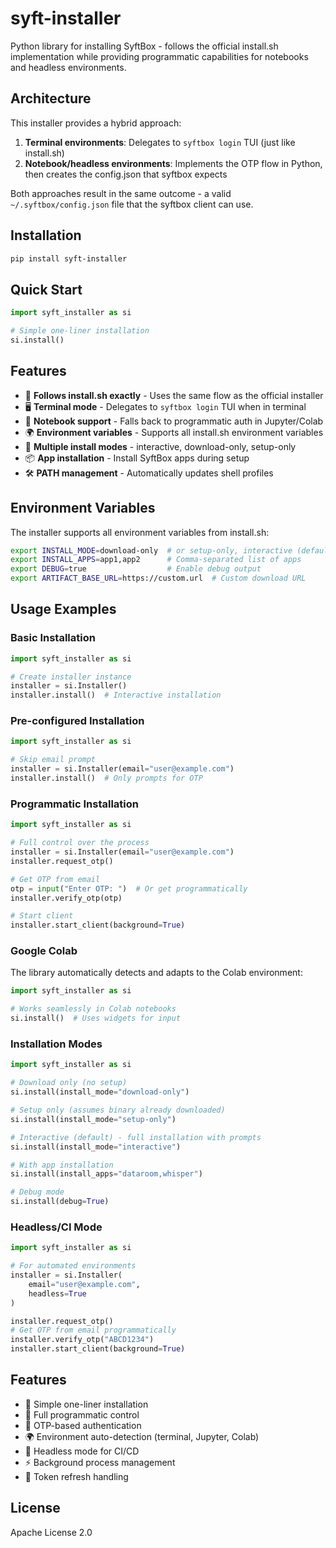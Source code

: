 # syft-installer

Python library for installing SyftBox - follows the official install.sh implementation while providing programmatic capabilities for notebooks and headless environments.

## Architecture

This installer provides a hybrid approach:

1. **Terminal environments**: Delegates to `syftbox login` TUI (just like install.sh)
2. **Notebook/headless environments**: Implements the OTP flow in Python, then creates the config.json that syftbox expects

Both approaches result in the same outcome - a valid `~/.syftbox/config.json` file that the syftbox client can use.

## Installation

```bash
pip install syft-installer
```

## Quick Start

```python
import syft_installer as si

# Simple one-liner installation
si.install()
```

## Features

- 🎯 **Follows install.sh exactly** - Uses the same flow as the official installer
- 🖥️ **Terminal mode** - Delegates to `syftbox login` TUI when in terminal
- 📓 **Notebook support** - Falls back to programmatic auth in Jupyter/Colab
- 🌍 **Environment variables** - Supports all install.sh environment variables
- 🚀 **Multiple install modes** - interactive, download-only, setup-only
- 📦 **App installation** - Install SyftBox apps during setup
- 🛠️ **PATH management** - Automatically updates shell profiles

## Environment Variables

The installer supports all environment variables from install.sh:

```bash
export INSTALL_MODE=download-only  # or setup-only, interactive (default)
export INSTALL_APPS=app1,app2      # Comma-separated list of apps
export DEBUG=true                  # Enable debug output
export ARTIFACT_BASE_URL=https://custom.url  # Custom download URL
```

## Usage Examples

### Basic Installation

```python
import syft_installer as si

# Create installer instance
installer = si.Installer()
installer.install()  # Interactive installation
```

### Pre-configured Installation

```python
import syft_installer as si

# Skip email prompt
installer = si.Installer(email="user@example.com")
installer.install()  # Only prompts for OTP
```

### Programmatic Installation

```python
import syft_installer as si

# Full control over the process
installer = si.Installer(email="user@example.com")
installer.request_otp()

# Get OTP from email
otp = input("Enter OTP: ")  # Or get programmatically
installer.verify_otp(otp)

# Start client
installer.start_client(background=True)
```

### Google Colab

The library automatically detects and adapts to the Colab environment:

```python
import syft_installer as si

# Works seamlessly in Colab notebooks
si.install()  # Uses widgets for input
```

### Installation Modes

```python
import syft_installer as si

# Download only (no setup)
si.install(install_mode="download-only")

# Setup only (assumes binary already downloaded)
si.install(install_mode="setup-only")

# Interactive (default) - full installation with prompts
si.install(install_mode="interactive")

# With app installation
si.install(install_apps="dataroom,whisper")

# Debug mode
si.install(debug=True)
```

### Headless/CI Mode

```python
import syft_installer as si

# For automated environments
installer = si.Installer(
    email="user@example.com",
    headless=True
)

installer.request_otp()
# Get OTP from email programmatically
installer.verify_otp("ABCD1234")
installer.start_client(background=True)
```

## Features

- 🚀 Simple one-liner installation
- 🔧 Full programmatic control
- 📱 OTP-based authentication
- 🌍 Environment auto-detection (terminal, Jupyter, Colab)
- 🤖 Headless mode for CI/CD
- ⚡ Background process management
- 🔄 Token refresh handling

## License

Apache License 2.0